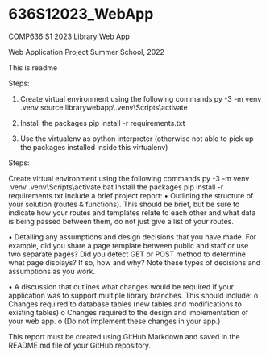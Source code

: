 # 636S12023_WebApp
COMP636 S1 2023 Library Web App 

Web Application Project Summer School, 2022

This is readme

Steps:
1. Create virtual environment using the following commands
        py -3 -m venv .venv
        source librarywebapp\\.venv\\Scripts\\activate
2. Install the packages
        pip install -r requirements.txt

3. Use the virtualenv as python interpreter (otherwise not able to pick up the packages installed inside this virtualenv)

Steps:

Create virtual environment using the following commands py -3 -m venv .venv .venv\Scripts\activate.bat
Install the packages pip install -r requirements.txt
Include a brief project report: • Outlining the structure of your solution (routes & functions). This should be brief, but be sure to indicate how your routes and templates relate to each other and what data is being passed between them, do not just give a list of your routes.

• Detailing any assumptions and design decisions that you have made. For example, did you share a page template between public and staff or use two separate pages? Did you detect GET or POST method to determine what page displays? If so, how and why? Note these types of decisions and assumptions as you work.

• A discussion that outlines what changes would be required if your application was to support multiple library branches. This should include: o Changes required to database tables (new tables and modifications to existing tables) o Changes required to the design and implementation of your web app. o (Do not implement these changes in your app.)

This report must be created using GitHub Markdown and saved in the README.md file of your GitHub repository.
